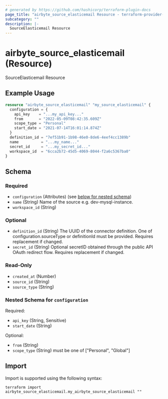 ```yaml
---
# generated by https://github.com/hashicorp/terraform-plugin-docs
page_title: "airbyte_source_elasticemail Resource - terraform-provider-airbyte"
subcategory: ""
description: |-
  SourceElasticemail Resource
---
```


# airbyte_source_elasticemail (Resource)

SourceElasticemail Resource

## Example Usage

```terraform
resource "airbyte_source_elasticemail" "my_source_elasticemail" {
  configuration = {
    api_key    = "...my_api_key..."
    from       = "2022-05-09T08:42:35.609Z"
    scope_type = "Personal"
    start_date = "2021-07-14T16:01:14.874Z"
  }
  definition_id = "7ef51b91-1b98-46e0-8de6-4eef4cc1389b"
  name          = "...my_name..."
  secret_id     = "...my_secret_id..."
  workspace_id  = "6cca2b72-45d5-4069-8044-f2a6c5367ba0"
}
```

<!-- schema generated by tfplugindocs -->
## Schema

### Required

- `configuration` (Attributes) (see [below for nested schema](#nestedatt--configuration))
- `name` (String) Name of the source e.g. dev-mysql-instance.
- `workspace_id` (String)

### Optional

- `definition_id` (String) The UUID of the connector definition. One of configuration.sourceType or definitionId must be provided. Requires replacement if changed.
- `secret_id` (String) Optional secretID obtained through the public API OAuth redirect flow. Requires replacement if changed.

### Read-Only

- `created_at` (Number)
- `source_id` (String)
- `source_type` (String)

<a id="nestedatt--configuration"></a>
### Nested Schema for `configuration`

Required:

- `api_key` (String, Sensitive)
- `start_date` (String)

Optional:

- `from` (String)
- `scope_type` (String) must be one of ["Personal", "Global"]

## Import

Import is supported using the following syntax:

```shell
terraform import airbyte_source_elasticemail.my_airbyte_source_elasticemail ""
```

